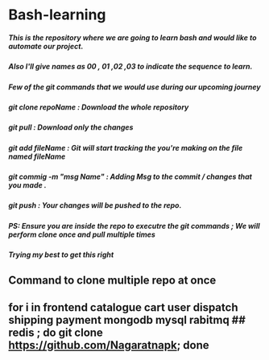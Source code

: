 # Bash-learning

##### This is the repository where we are going to learn bash and would like to automate our project.

##### Also I'll give names as 00 , 01 ,02 ,03 to indicate the sequence to learn.

##### Few of the git commands that we would use during our upcoming journey

##### git clone repoName : Download the whole repository

##### git pull : Download only the changes

##### git add fileName : Git will start tracking the you're making on the file named fileName

##### git commig -m "msg Name" : Adding Msg to the commit / changes that you made .

##### git push : Your changes will be pushed to the repo.

##### PS: Ensure you are inside the repo to executre the git commands ; We will perform clone once and pull multiple times

##### Trying my best to get this right

## Command to clone multiple repo at once
## for i in frontend catalogue cart user dispatch shipping payment mongodb mysql rabitmq ## redis  ; do git clone https://github.com/Nagaratnapk; done  
